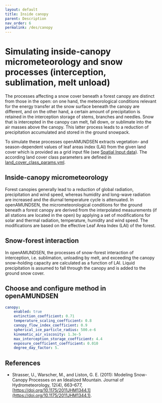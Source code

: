 ```yaml
---
layout: default
title: Inside canopy
parent: Description
nav_order: 6
permalink: /des/canopy
---
```



# Simulating inside-canopy micrometeorology and snow processes (interception, sublimation, melt unload)

The processes affecting a snow cover beneath a forest canopy are distinct from those in the open: on one hand, the meteorological conditions relevant for the energy transfer at the snow surface beneath the canopy are different, and on the other hand, a certain amount of precipitation is retained in the interception storage of stems, branches and needles. Snow that is intercepted in the canopy can melt, fall down, or sublimate into the air masses above the canopy. This latter process leads to a reduction of precipitation accumulated and stored in the ground snowpack.

To simulate these processes openAMUNDSEN extracts vegetation- and season-dependent values of leaf areas index (LAI) from the given land cover which is provided as a grid input file (see [Spatial Input data](/doc/input)). The according land cover class parameters are defined in [land_cover_class_params.yml](https://github.com/openamundsen/openamundsen/blob/main/openamundsen/data/land_cover_class_params.yml).

## Inside-canopy micrometeorology

Forest canopies generally lead to a reduction of global radiation, precipitation and wind speed, whereas humidity and long-wave radiation are increased and the diurnal temperature cycle is attenuated. In openAMUNDSEN, the micrometeorological conditions for the ground beneath a forest canopy are derived from the interpolated measurements (if all stations are located in the open) by applying a set of modifications for solar and thermal radiation, temperature, humidity and wind speed. The modifications are based on the effective Leaf Area Index (LAI) of the forest.

## Snow-forest interaction

In openAMUNDSEN, the processes of snow-forest interaction of interception, i.e. sublimation, unloading by melt, and exceeding the canopy snow–holding capacity are calculated as a function of LAI. Liquid precipitation is assumed to fall through the canopy and is added to the ground snow cover.

## Choose and configure method in openAMUNDSEN

```yaml
canopy:
    enabled: true
    extinction_coefficient: 0.71
    temperature_scaling_coefficient: 0.8
    canopy_flow_index_coefficient: 0.9
    spherical_ice_particle_radius: 500.e-6
    kinematic_air_viscosity: 1.3e-5
    max_interception_storage_coefficient: 4.4
    exposure_coefficient_coefficient: 0.010
    degree_day_factor: 5.
```

## References
- Strasser, U., Warscher, M., and Liston, G. E. (2011): Modeling Snow-Canopy Processes on an Idealized Mountain. Journal of Hydrometeorology, 12(4), 663–677, [https://doi.org/10.1175/2011JHM1344.1](https://doi.org/10.1175/2011JHM1344.1).
